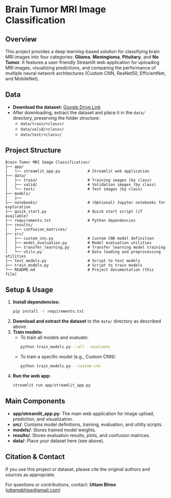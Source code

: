 # Brain Tumor MRI Image Classification

## Overview
This project provides a deep learning-based solution for classifying brain MRI images into four categories: **Glioma**, **Meningioma**, **Pituitary**, and **No Tumor**. It features a user-friendly Streamlit web application for uploading MRI images, visualizing predictions, and comparing the performance of multiple neural network architectures (Custom CNN, ResNet50, EfficientNet, and MobileNet).

## Data
- **Download the dataset:** [Google Drive Link](https://drive.google.com/open?id=1DAyorv1mwSdblsM1N67erQpa3rjAJfgl&usp=drive_fs)
- After downloading, extract the dataset and place it in the `data/` directory, preserving the folder structure:
  - `data/train/<class>/`
  - `data/valid/<class>/`
  - `data/test/<class>/`

## Project Structure
```
Brain Tumor MRI Image Classification/
├── app/
│   └── streamlit_app.py            # Streamlit web application
├── data/
│   ├── train/                      # Training images (by class)
│   ├── valid/                      # Validation images (by class)
│   └── test/                       # Test images (by class)
├── models/
│   ├── 
├── notebooks/                      # (Optional) Jupyter notebooks for exploration
├── quick_start.py                  # Quick start script (if available)
├── requirements.txt                # Python dependencies
├── results/
│   ├── confusion_matrices/
├── src/
│   ├── custom_cnn.py               # Custom CNN model definition
│   ├── model_evaluation.py         # Model evaluation utilities
│   ├── transfer_learning.py        # Transfer learning model training
│   └── utils.py                    # Data loading and preprocessing utilities
├── test_models.py                  # Script to test models
├── train_models.py                 # Script to train models
└── README.md                       # Project documentation (this file)
```

## Setup & Usage
1. **Install dependencies:**
   ```sh
   pip install -r requirements.txt
   ```
2. **Download and extract the dataset** to the `data/` directory as described above.
3. **Train models:**
   - To train all models and evaluate:
     ```sh
     python train_models.py --all --evaluate
     ```
   - To train a specific model (e.g., Custom CNN):
     ```sh
     python train_models.py --custom-cnn
     ```
4. **Run the web app:**
   ```sh
   streamlit run app/streamlit_app.py
   ```

## Main Components
- **app/streamlit_app.py**: The main web application for image upload, prediction, and visualization.
- **src/**: Contains model definitions, training, evaluation, and utility scripts.
- **models/**: Stores trained model weights.
- **results/**: Stores evaluation results, plots, and confusion matrices.
- **data/**: Place your dataset here (see above).

## Citation & Contact
If you use this project or dataset, please cite the original authors and sources as appropriate.

For questions or contributions, contact: **Uttam Bhise** (uttamabhise@gmail.com) 
